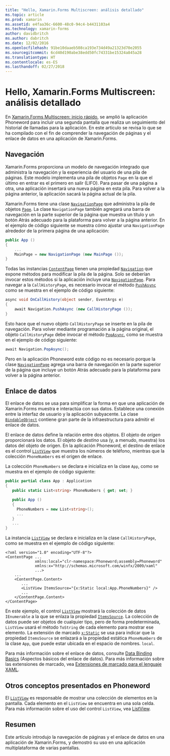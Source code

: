 ```yaml
---
title: "Hello, Xamarin.Forms Multiscreen: análisis detallado"
ms.topic: article
ms.prod: xamarin
ms.assetid: e4faa36c-6600-48c0-94c4-b4431103a4
ms.technology: xamarin-forms
author: davidbritch
ms.author: dabritch
ms.date: 12/02/2016
ms.openlocfilehash: 91be10daaeb508ca193e734d49a21323d70e2055
ms.sourcegitcommit: 6cd40d190abe38edd50fc74331be15324a845a28
ms.translationtype: HT
ms.contentlocale: es-ES
ms.lasthandoff: 02/27/2018
---
```

# <a name="xamarinforms-multiscreen-deep-dive"></a>Hello, Xamarin.Forms Multiscreen: análisis detallado

En [Xamarin.Forms Multiscreen: inicio rápido](~/xamarin-forms/get-started/hello-xamarin-forms-multiscreen/quickstart.md), se amplió la aplicación Phoneword para incluir una segunda pantalla que realiza un seguimiento del historial de llamadas para la aplicación. En este artículo se revisa lo que se ha compilado con el fin de comprender la navegación de páginas y el enlace de datos en una aplicación de Xamarin.Forms.

## <a name="navigation"></a>Navegación

Xamarin.Forms proporciona un modelo de navegación integrado que administra la navegación y la experiencia del usuario de una pila de páginas. Este modelo implementa una pila de objetos `Page` en la que el último en entrar es el primero en salir (LIFO). Para pasar de una página a otra, una aplicación insertará una nueva página en esta pila. Para volver a la página anterior, la aplicación sacará la página actual de la pila.

Xamarin.Forms tiene una clase [`NavigationPage`](https://developer.xamarin.com/api/type/Xamarin.Forms.NavigationPage/) que administra la pila de objetos [`Page`](https://developer.xamarin.com/api/type/Xamarin.Forms.Page/). La clase `NavigationPage` también agregará una barra de navegación en la parte superior de la página que muestra un título y un botón <span class="uiitem">Atrás</span> adecuado para la plataforma para volver a la página anterior. En el ejemplo de código siguiente se muestra cómo ajustar una `NavigationPage` alrededor de la primera página de una aplicación:

```csharp
public App ()
{
    ...
    MainPage = new NavigationPage (new MainPage ());
}
```

Todas las instancias [`ContentPage`](https://developer.xamarin.com/api/type/Xamarin.Forms.ContentPage/) tienen una propiedad [`Navigation`](https://developer.xamarin.com/api/property/Xamarin.Forms.VisualElement.Navigation/) que expone métodos para modificar la pila de la página. Solo se deberían invocar estos métodos si la aplicación incluye una [`NavigationPage`](https://developer.xamarin.com/api/type/Xamarin.Forms.NavigationPage/). Para navegar a la `CallHistoryPage`, es necesario invocar el método [`PushAsync`](https://developer.xamarin.com/api/member/Xamarin.Forms.NavigationPage.PushAsync/p/Xamarin.Forms.Page/) como se muestra en el ejemplo de código siguiente:

```csharp
async void OnCallHistory(object sender, EventArgs e)
{
    await Navigation.PushAsync (new CallHistoryPage ());
}
```

Esto hace que el nuevo objeto `CallHistoryPage` se inserte en la pila de navegación. Para volver mediante programación a la página original, el objeto `CallHistoryPage` debe invocar el método [`PopAsync`](https://developer.xamarin.com/api/member/Xamarin.Forms.NavigationPage.PopAsync()/), como se muestra en el ejemplo de código siguiente:

```csharp
await Navigation.PopAsync();
```

Pero en la aplicación Phoneword este código no es necesario porque la clase [`NavigationPage`](https://developer.xamarin.com/api/type/Xamarin.Forms.NavigationPage/) agrega una barra de navegación en la parte superior de la página que incluye un botón <span class="uiitem">Atrás</span> adecuado para la plataforma para volver a la página anterior.

## <a name="data-binding"></a>Enlace de datos

El enlace de datos se usa para simplificar la forma en que una aplicación de Xamarin.Forms muestra e interactúa con sus datos. Establece una conexión entre la interfaz de usuario y la aplicación subyacente. La clase [`BindableObject`](https://developer.xamarin.com/api/type/Xamarin.Forms.BindableObject/) contiene gran parte de la infraestructura para admitir el enlace de datos.

El enlace de datos define la relación entre dos objetos. El objeto de *origen* proporcionará los datos. El objeto de *destino* usa (y, a menudo, muestra) los datos del objeto de origen. En la aplicación Phoneword, el destino de enlace es el control [`ListView`](https://developer.xamarin.com/api/type/Xamarin.Forms.ListView/) que muestra los números de teléfono, mientras que la colección `PhoneNumbers` es el origen de enlace.

La colección `PhoneNumbers` se declara e inicializa en la clase `App`, como se muestra en el ejemplo de código siguiente:

```csharp
public partial class App : Application
{
   public static List<string> PhoneNumbers { get; set; }

   public App ()
   {
     PhoneNumbers = new List<string>();
     ...
   }
   ...
}
```

La instancia [`ListView`](https://developer.xamarin.com/api/type/Xamarin.Forms.ListView/) se declara e inicializa en la clase `CallHistoryPage`, como se muestra en el ejemplo de código siguiente:

```xaml
<?xml version="1.0" encoding="UTF-8"?>
<ContentPage ...
             xmlns:local="clr-namespace:Phoneword;assembly=Phoneword"
             xmlns:x="http://schemas.microsoft.com/winfx/2009/xaml"
             ...>
    ...
    <ContentPage.Content>
       ...
       <ListView ItemsSource="{x:Static local:App.PhoneNumbers}" />
       ...
    </ContentPage.Content>
</ContentPage>
```

En este ejemplo, el control [`ListView`](https://developer.xamarin.com/api/type/Xamarin.Forms.ListView/) mostrará la colección de datos `IEnumerable` a la que se enlaza la propiedad [`ItemsSource`](https://developer.xamarin.com/api/property/Xamarin.Forms.ItemsView.ItemsSource/). La colección de datos puede ser objetos de cualquier tipo, pero de forma predeterminada, `ListView` usará el método `ToString` de cada elemento para mostrar ese elemento. La extensión de marcado [`x:Static`](https://developer.xamarin.com/api/type/Xamarin.Forms.Xaml.StaticExtension/) se usa para indicar que la propiedad `ItemsSource` se enlazará a la propiedad estática `PhoneNumbers` de la clase `App`, que puede estar ubicada en el espacio de nombres. `local`.

Para más información sobre el enlace de datos, consulte [Data Binding Basics](~/xamarin-forms/xaml/xaml-basics/data-binding-basics.md) (Aspectos básicos del enlace de datos). Para más información sobre las extensiones de marcado, vea [Extensiones de marcado para el lenguaje XAML](~/xamarin-forms/xaml/xaml-basics/xaml-markup-extensions.md).

## <a name="additional-concepts-introduced-in-phoneword"></a>Otros conceptos presentados en Phoneword

El [`ListView`](https://developer.xamarin.com/api/type/Xamarin.Forms.ListView/) es responsable de mostrar una colección de elementos en la pantalla. Cada elemento en el `ListView` se encuentra en una sola celda. Para más información sobre el uso del control `ListView`, vea [ListView](~/xamarin-forms/user-interface/listview/index.md).

## <a name="summary"></a>Resumen

Este artículo introdujo la navegación de páginas y el enlace de datos en una aplicación de Xamarin.Forms, y demostró su uso en una aplicación multiplataforma de varias pantallas.
